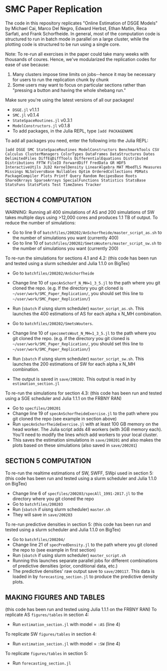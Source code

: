 # SMC Paper Replication
The code in this repository replicates "Online Estimation of DSGE Models" by Michael Cai, Marco Del Negro, Edward Herbst, Ethan Matlin, Reca Sarfati, and Frank Schorfheide. In general, most of the computation code is structured to run in batch mode in parallel on a large cluster, while the plotting code is structured to be run using a single core.

Note: To re-run all exercises in the paper could take many weeks with thousands of coures. Hence, we've modularized the replication codes for ease of use because:
1. Many clusters impose time limits on jobs--hence it may be necessary for users to run the replication chunk by chunk
2. Some users may want to focus on particular sections rather than "pressing a button and having the whole shebang run."

Make sure you're using the latest versions of all our packages!
- `DSGE.jl` v1.1.1
- `SMC.jl` v0.1.4
- `StateSpaceRoutines.jl` v0.3.1
- `ModelConstructors.jl` v0.1.8
- To add packages, in the Julia REPL, type `]add PACKAGENAME`

To add all packages you need, enter the following into the Julia REPL:

`]add DSGE SMC StateSpaceRoutines ModelConstructors BenchmarkTools CSV Calculus ClusterManagers ColorTypes DataFrames DataStructures Dates DelimitedFiles DiffEqDiffTools DifferentialEquations Distributed Distributions FFTW FileIO ForwardDiff FredData GR HDF5 InteractiveUtils JLD2 KernelDensity LinearAlgebra MAT MbedTLS Measures Missings NLSolversBase Nullables Optim OrderedCollections PDMats PackageCompiler Plots Printf Query Random RecipesBase Roots SharedArrays SparseArrays SpecialFunctions Statistics StatsBase StatsFuns StatsPlots Test TimeZones Tracker`


## SECTION 4 COMPUTATION
WARNING: Running all 400 simulations of AS and 200 simulations of SW takes multiple days using >12,000 cores and produces 1.1 TB of output. 
To reduce the number of simulations: 
- Go to line 9 of `batchfiles/200202/AnSchorfheide/master_script_as.sh` to the number of simulations you want (currently 400)
- Go to line 10 of `batchfiles/200202/SmetsWouters/master_script_sw.sh` to the number of simulations you want (currently 200)

To re-run the simulations for sections 4.1 and 4.2:
(this code has been run and tested using a slurm scheduler and Julia 1.1.0 on BigTex)
- Go to `batchfiles/200202/AnSchorfheide`
- Change line 10 of `specAnSchorf_N_MH=1_3_5.jl` to the path where you git cloned the repo. (e.g. If the directory you git cloned is `~/user/work/SMC_Paper_Replication/`, you should set this line to `~/user/work/SMC_Paper_Replication/`)
- Run (`sbatch` if uisng slurm scheduler) `master_script_as.sh`. This launches the 400 estimations of AS for each alpha x N_MH combination.

- Go to `batchfiles/200202/SmetsWouters`. 
- Change line 10 of `specsmetsWout_N_MH=1_3_5.jl` to the path where you git cloned the repo. (e.g. if the directory you git cloned is `~/user/work/SMC_Paper_Replication/`, you should set this line to `~/user/work/SMC_Paper_Replication/`)
- Run (`sbatch` if uisng slurm scheduler) `master_script_sw.sh`. This launches the 200 estimations of SW for each alpha x N_MH combination.
- The output is saved in `save/200202`. This output is read in by `estimation_section.jl`

To re-run the simulations for section 4.3:
(this code has been run and tested using a SGE scheduler and Julia 1.1.1 on the FRBNY RAN)
- Go to `specfiles/200201`
- Change line 19 of `specAnSchorfheideExercise.jl` to the path where you git cloned the repo (see example in section above)
- Run `specAnSchorfheideExercise.jl` with at least 100 GB memory on the head worker. The Julia script adds 48 workers (with 3GB memory each). You'll need to modify the lines which add workers to your local cluster.
- This saves the estimation simulations in `save/200201` and also makes the plots based on these simulations (also saved in `save/200201`)

## SECTION 5 COMPUTATION
To re-run the realtime estimations of SW, SWFF, SWpi used in section 5:
(this code has been run and tested using a slurm scheduler and Julia 1.1.0 on BigTex)
- Change line 6 of `specfiles/200203/specAll_1991-2017.jl` to the directory where you git cloned the repo
- Go to `batchfiles/200203`
- Run (`sbatch` if uisng slurm scheduler) `master.sh`
- They will save in `save/200203`

To re-run predictive densities in section 5:
(this code has been run and tested using a slurm scheduler and Julia 1.1.0 on BigTex)
- Go to `batchfiles/200204/`
- Change line 21 of `specPredDensity.jl` to the path where you git cloned the repo to (see example in first section)
- Run (`sbatch` if using slurm scheduler) `master_script.sh`
- Running this launches separate parallel jobs for different combinations of predictive densities (prior, conditional data, etc.)
- The predictive densities' raw output save to `save/200117`. This data is loaded in by `forecasting_section.jl` to produce the predictive density plots.

## MAKING FIGURES AND TABLES
(this code has been run and tested using Julia 1.1.1 on the FRBNY RAN)
To replicate AS `figures/tables` in section 4:
- Run `estimation_section.jl` with model = `:AS` (line 4)

To replicate SW `figures/tables` in section 4:
- Run `estimation_section.jl` with model = `:SW` (line 4)

To replicate `figures/tables` in section 5:
- Run `forecasting_section.jl`
